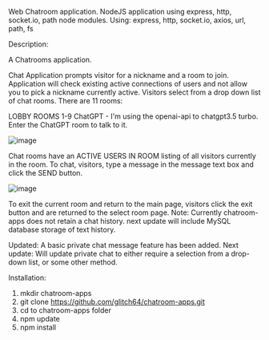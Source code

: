 Web Chatroom application. 
NodeJS application using express, http, socket.io, path node modules.
Using: 
express, http, socket.io, axios, url, path, fs
 
Description:

A Chatrooms application.

Chat Application prompts visitor for a nickname and a room to join.  
Application will check existing active connections of users and not allow you to pick a nickname currently active.
Visitors select from a drop down list of chat rooms.  There are 11 rooms:

LOBBY
ROOMS 1-9
ChatGPT - I'm using the openai-api to chatgpt3.5 turbo.  Enter the ChatGPT room to talk to it.

![image](https://github.com/glitch64/chatroom-apps/assets/6064068/e1e5b7e0-eab4-4da8-a68c-f6c183d43f3d)

Chat rooms have an ACTIVE USERS IN ROOM listing of all visitors currently in the room.
To chat, visitors, type a message in the message text box and click the SEND button.

![image](https://github.com/glitch64/chatroom-apps/assets/6064068/93cc3008-7936-4a2f-bc56-48b18a427a5a)

To exit the current room and return to the main page, visitors click the exit button and are returned to the select room page.
Note:  Currently chatroom-apps does not retain a chat history.  next update will include MySQL database storage of text history.

Updated:  A basic private chat message feature has been added.
Next update:  Will update private chat to either require a selection from a drop-down list, or some other method. 

Installation:
1. mkdir chatroom-apps
2. git clone https://github.com/glitch64/chatroom-apps.git
3. cd to chatroom-apps folder
4. npm update
5. npm install




